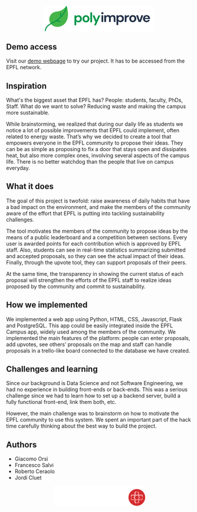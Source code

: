 <img src="img/polyimprove_logo.png" alt="drawing" width="300"  style="display: block; margin: 0 auto" >

## Demo access
Visit our [demo webpage](http://10.90.38.15:5001/) to try our project.
It has to be accessed from the EPFL network.

## Inspiration
What's the biggest asset that EPFL has? People: students, faculty, PhDs, Staff. What do we want to solve? Reducing waste and making the campus more sustainable. 

While brainstorming, we realized that during our daily life as students we notice a lot of possible improvements that EPFL could implement, often related to energy waste. That’s why we decided to create a tool that empowers everyone in the EPFL community to propose their ideas. They can be as simple as proposing to fix a door that stays open and dissipates heat, but also more complex ones, involving several aspects of the campus life. There is no better watchdog than the people that live on campus everyday. 

## What it does
The goal of this project is twofold: raise awareness of daily habits that have a bad impact on the environment, and make the members of the community aware of the effort that EPFL is putting into tackling sustainability challenges. 
 
The tool motivates the members of the community to propose ideas by the means of a public leaderboard and a competition between sections. Every user is awarded points for each contribution which is approved by EPFL staff. Also, students can see in real-time statistics summarizing submitted and accepted proposals, so they can see the actual impact of their ideas. Finally, through the upvote tool, they can support proposals of their peers.

At the same time, the transparency in showing the current status of each proposal will strengthen the efforts of the EPFL staff to realize ideas proposed by the community and commit to sustainability.

## How we implemented
We implemented a web app using Python, HTML, CSS, Javascript, Flask and PostgreSQL. This app could be easily integrated inside the EPFL Campus app, widely used among the members of the community. We implemented the main features of the platform: people can enter proposals, add upvotes, see others’ proposals on the map and staff can handle proposals in a trello-like board connected to the database we have created. 

## Challenges and learning
Since our background is Data Science and not Software Engineering, we had no experience in building front-ends or back-ends. This was a serious challenge since we had to learn how to set up a backend server, build a fully functional front-end, link them both, etc.

However, the main challenge was to brainstorm on how to motivate the EPFL community to use this system. We spent an important part of the hack time carefully thinking about the best way to build the project.

## Authors
* Giacomo Orsi
* Francesco Salvi
* Roberto Ceraolo
* Jordi Cluet

<img src="img/lauzhack_logo.svg" alt="drawing" width="250"  style="display: block; margin: 0 auto" >
